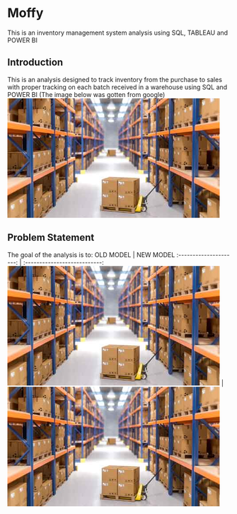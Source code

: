 # Moffy
This is an inventory management system analysis using SQL, TABLEAU and POWER BI

## Introduction
This is an analysis designed to track inventory from the purchase to sales with proper tracking on each batch received in a warehouse using SQL and POWER BI (The image below was gotten from google)
![](warehouse_management.jpg)

## Problem Statement
The goal of the analysis is to:
 OLD MODEL                     |               NEW MODEL
 :---------------------:       |    :---------------------------:
 ![](warehouse_management.jpg) |    ![](warehouse_management.jpg)
